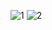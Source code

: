 ![1](https://github.com/user-attachments/assets/02ab4850-f380-4c54-9f66-d8aae86270d3)
![2](https://github.com/user-attachments/assets/ab0d29f3-5e2b-4487-bd66-01f24a1d8a91)
